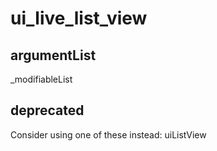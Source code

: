 # ui_live_list_view
## argumentList
_modifiableList
## deprecated
Consider using one of these instead:
uiListView